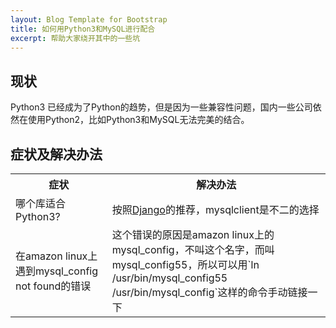 ```yaml
---
layout: Blog Template for Bootstrap
title: 如何用Python3和MySQL进行配合
excerpt: 帮助大家绕开其中的一些坑
---
```

## 现状
Python3 已经成为了Python的趋势，但是因为一些兼容性问题，国内一些公司依然在使用Python2，比如Python3和MySQL无法完美的结合。

## 症状及解决办法
<table class = "table table-condensed">
<tr>
<th class="col-xs-4">症状</th>
<th class="col-xs-8">解决办法</th>
</tr>
<tr>
<td>哪个库适合Python3?</td>
<td>按照<a href="https://docs.djangoproject.com/el/1.10/ref/databases/#mysql-db-api-drivers">Django</a>的推荐，mysqlclient是不二的选择</td>
</tr>
<tr>
<td>在amazon linux上遇到mysql_config not found的错误</td>
<td>这个错误的原因是amazon linux上的mysql_config，不叫这个名字，而叫mysql_config55，所以可以用`ln /usr/bin/mysql_config55 /usr/bin/mysql_config`这样的命令手动链接一下</td>
</tr>
</table>
